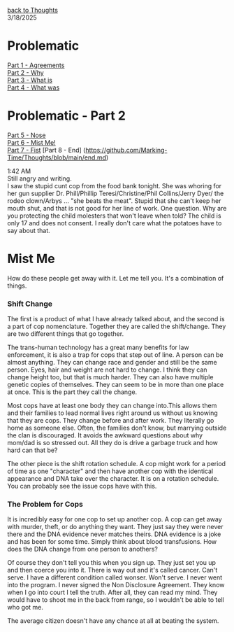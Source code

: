 [back to Thoughts](https://github.com/Marking-Time/Thoughts/tree/main)  
3/18/2025  
# Problematic
[Part 1 - Agreements](https://github.com/Marking-Time/Thoughts/blob/main/agreements.md)   
[Part 2 - Why](https://github.com/Marking-Time/Thoughts/blob/main/why.md)   
[Part 3 - What is](https://github.com/Marking-Time/Thoughts/blob/main/what_is.md)  
[Part 4 - What was](https://github.com/Marking-Time/Thoughts/blob/main/was.md)    

# Problematic - Part 2
[Part 5  - Nose](https://github.com/Marking-Time/Thoughts/blob/main/nose.md)   
[Part 6 - Mist Me!](https://github.com/Marking-Time/Thoughts/blob/main/mist.md)   
[Part 7 - Fist](https://github.com/Marking-Time/Thoughts/blob/main/fist.md)
[Part 8 - End] (https://github.com/Marking-Time/Thoughts/blob/main/end.md)   


1:42 AM   
Still angry and writing.   
I saw the stupid cunt cop from the food bank tonight.  She was whoring for her gun supplier Dr. Phill/Phillip Teresi/Christine/Phil Collins/Jerry Dyer/ the rodeo clown/Arbys ... "she beats the meat".  Stupid that she can't keep her mouth shut, and that is not good for her line of work.  One question. Why are you protecting the child molesters that won't leave when told?  The child is only 17 and does not consent. I really don't care what the potatoes have to say about that.

# Mist Me   
How do these people get away with it. Let me tell you.  It's a combination of things.   

### Shift Change   
The first is a product of what I have already talked about, and the second is a part of cop nomenclature. Together they are called the shift/change. They are two different things that go together.  

The trans-human technology has a great many benefits for law enforcement, it is also a trap for cops that step out of line.  A person can be almost anything. They can change race and gender and still be the same person. Eyes, hair and weight are not hard to change. I think they can change height too, but that is much harder. They can also have multiple genetic copies of themselves. They can seem to be in more than one place at once. This is the part they call the change.   

Most cops have at least one body they can change into.This allows them and their families to lead normal lives right around us without us knowing that they are cops. They change before and after work.  They literally go home as someone else. Often, the families don't know, but marrying outside the clan is discouraged.  It avoids the awkward questions about why mom/dad is so stressed out.  All they do is drive a garbage truck and how hard can that be?

The other piece is the shift rotation schedule. A cop might work for a period of time as one "character" and then have another cop with the identical appearance and DNA take over the character. It is on a rotation schedule. You can probably see the issue cops have with this. 

### The Problem for Cops
It is incredibly easy for one cop to set up another cop. A cop can get away with murder, theft, or do anything they want. They just say they were never there and the DNA evidence never matches theirs. DNA evidence is a joke and has been for some time. Simply think about blood transfusions. How does the DNA change from one person to anothers?   


Of course they don't tell you this when you sign up.  They just set you up and then coerce you into it. There is  way out and it's called cancer. Can't serve. I have a different condition called wonser. Won't serve. I never went into the program. I never signed the Non Disclosure Agreement. They know when I go into court I tell the truth. After all, they can read my mind. They would have to shoot me in the back from range, so I wouldn't be able to tell who got me. 

The average citizen doesn't have any chance at all at beating the system.
  